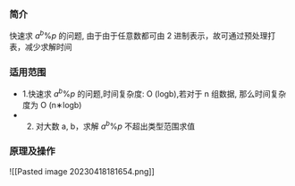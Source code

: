 ### 简介
快速求 $a^{b}\%{p}$ 的问题, 由于由于任意数都可由 2 进制表示，故可通过预处理打表，减少求解时间


### 适用范围

 - 1.快速求 $a^{b}\%{p}$ 的问题,时间复杂度: O (logb),若对于 n 组数据, 那么时间复杂度为 O (n∗logb)
 - 2. 对大数 a, b，求解 $a^{b}\%p$ 不超出类型范围求值

###  原理及操作



![[Pasted image 20230418181654.png]]